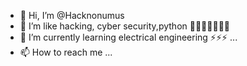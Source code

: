 - 👋 Hi, I’m @Hacknonumus
- 👀 I’m like hacking, cyber security,python 🥋🥋🥋😌😌😌💪
- 🌱 I’m currently learning electrical engineering ⚡⚡⚡  ...
- 📫 How to reach me ...
